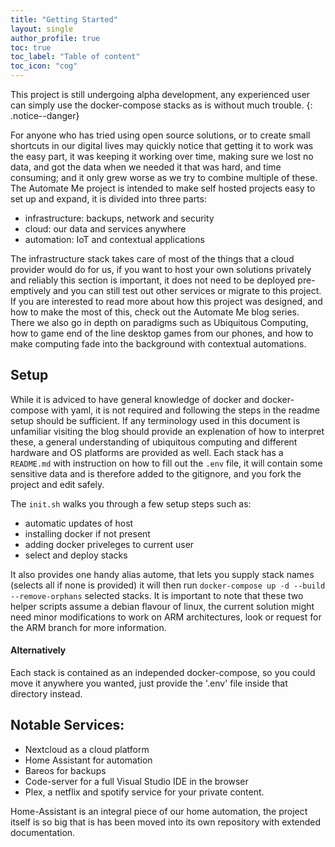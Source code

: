 ```yaml
---
title: "Getting Started"
layout: single
author_profile: true
toc: true
toc_label: "Table of content"
toc_icon: "cog"
---
```


This project is still undergoing alpha development, any experienced user can simply use the docker-compose stacks as is without much trouble.
{: .notice--danger}

For anyone who has tried using open source solutions, or to create small shortcuts in our digital lives may quickly notice that getting it to work was the easy part, it was keeping it working over time, making sure we lost no data, and got the data when we needed it that was hard, and time consuming; and it only grew worse as we try to combine multiple of these. The Automate Me project is intended to make self hosted projects easy to set up and expand, it is divided into three parts:
- infrastructure: backups, network and security 
- cloud: our data and services anywhere
- automation: IoT and contextual applications

The infrastructure stack takes care of most of the things that a cloud provider would do for us, if you want to host your own solutions privately and reliably this section is important, it does not need to be deployed pre-emptively and you can still test out other services or migrate to this project. If you are interested to read more about how this project was designed, and how to make the most of this, check out the Automate Me blog series. There we also go in depth on paradigms such as Ubiquitous Computing, how to game end of the line desktop games from our phones, and how to make computing fade into the background with contextual automations.

## Setup
While it is adviced to have general knowledge of docker and docker-compose with yaml, it is not required and following the steps in the readme setup should be sufficient.
If any terminology used in this document is unfamiliar visiting the blog should provide an explenation of how to interpret these, a general understanding of ubiquitous computing and different hardware and OS platforms are provided as well. Each stack has a `README.md` with instruction on how to fill out the `.env` file, it will contain some sensitive data and is therefore added to the gitignore, and you fork the project and edit safely.

The `init.sh` walks you through a few setup steps such as:
 - automatic updates of host
 - installing docker if not present
 - adding docker priveleges to current user
 - select and deploy stacks
 
It also provides one handy alias autome, that lets you supply stack names (selects all if none is provided) it will then run `docker-compose up -d --build --remove-orphans` selected stacks. It is important to note that these two helper scripts assume a debian flavour of linux, the current solution might need minor modifications to work on ARM architectures, look or request for the ARM branch for more information.

#### Alternatively
Each stack is contained as an independed docker-compose, so you could move it anywhere you wanted, just provide the '.env' file inside that directory instead.

## Notable Services:

- Nextcloud as a cloud platform
- Home Assistant for automation
- Bareos for backups
- Code-server for a full Visual Studio IDE in the browser
- Plex, a netflix and spotify service for your private content.

Home-Assistant is an integral piece of our home automation, the project itself is so big that is has been moved into its own repository with extended documentation.


